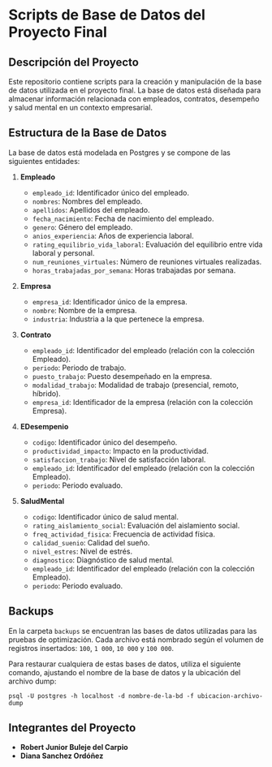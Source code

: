# Scripts de Base de Datos del Proyecto Final

## Descripción del Proyecto

Este repositorio contiene scripts para la creación y manipulación de la base de datos utilizada en el proyecto final. La base de datos está diseñada para almacenar información relacionada con empleados, contratos, desempeño y salud mental en un contexto empresarial.

## Estructura de la Base de Datos

La base de datos está modelada en Postgres y se compone de las siguientes entidades:

1. **Empleado**
   - `empleado_id`: Identificador único del empleado.
   - `nombres`: Nombres del empleado.
   - `apellidos`: Apellidos del empleado.
   - `fecha_nacimiento`: Fecha de nacimiento del empleado.
   - `genero`: Género del empleado.
   - `anios_experiencia`: Años de experiencia laboral.
   - `rating_equilibrio_vida_laboral`: Evaluación del equilibrio entre vida laboral y personal.
   - `num_reuniones_virtuales`: Número de reuniones virtuales realizadas.
   - `horas_trabajadas_por_semana`: Horas trabajadas por semana.

2. **Empresa**
   - `empresa_id`: Identificador único de la empresa.
   - `nombre`: Nombre de la empresa.
   - `industria`: Industria a la que pertenece la empresa.

3. **Contrato**
   - `empleado_id`: Identificador del empleado (relación con la colección Empleado).
   - `periodo`: Periodo de trabajo.
   - `puesto_trabajo`: Puesto desempeñado en la empresa.
   - `modalidad_trabajo`: Modalidad de trabajo (presencial, remoto, híbrido).
   - `empresa_id`: Identificador de la empresa (relación con la colección Empresa).

4. **EDesempenio**
   - `codigo`: Identificador único del desempeño.
   - `productividad_impacto`: Impacto en la productividad.
   - `satisfaccion_trabajo`: Nivel de satisfacción laboral.
   - `empleado_id`: Identificador del empleado (relación con la colección Empleado).
   - `periodo`: Periodo evaluado.

5. **SaludMental**
   - `codigo`: Identificador único de salud mental.
   - `rating_aislamiento_social`: Evaluación del aislamiento social.
   - `freq_actividad_fisica`: Frecuencia de actividad física.
   - `calidad_suenio`: Calidad del sueño.
   - `nivel_estres`: Nivel de estrés.
   - `diagnostico`: Diagnóstico de salud mental.
   - `empleado_id`: Identificador del empleado (relación con la colección Empleado).
   - `periodo`: Periodo evaluado.

## Backups 
En la carpeta `backups` se encuentran las bases de datos utilizadas para las pruebas de optimización. Cada archivo está nombrado según el volumen de registros insertados: `100`, `1 000`, `10 000` y `100 000`.

Para restaurar cualquiera de estas bases de datos, utiliza el siguiente comando, ajustando el nombre de la base de datos y la ubicación del archivo dump:

```
psql -U postgres -h localhost -d nombre-de-la-bd -f ubicacion-archivo-dump
```

## Integrantes del Proyecto

- **Robert Junior Buleje del Carpio**
- **Diana Sanchez Ordóñez**
